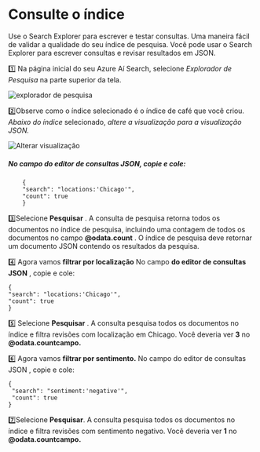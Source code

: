 # Consulte o índice
Use o Search Explorer para escrever e testar consultas. Uma maneira fácil de validar a qualidade do seu índice de pesquisa. Você pode usar o Search Explorer para escrever consultas e revisar resultados em JSON. 

1️⃣ Na página inicial do seu Azure Aí Search, selecione *Explorador de Pesquisa* na parte superior da tela.

![explorador de pesquisa](https://microsoftlearning.github.io/mslearn-ai-fundamentals/Instructions/Labs/media/create-cognitive-search-solution/5-exercise-screenshot-7.png)

2️⃣Observe como o índice selecionado é o índice de café que você criou. *Abaixo do índice* selecionado, *altere a visualização para a visualização JSON.*

![Alterar visualização ](https://microsoftlearning.github.io/mslearn-ai-fundamentals/Instructions/Labs/media/create-cognitive-search-solution/search-explorer-query.png)

##### No campo do editor de consultas JSON, copie e cole:

        {
        "search": "locations:'Chicago'",
        "count": true
        }
3️⃣Selecione **Pesquisar** . A consulta de pesquisa retorna todos os documentos no índice de pesquisa, incluindo uma contagem de todos os documentos no campo **@odata.count** . O índice de pesquisa deve retornar um documento JSON contendo os resultados da pesquisa.

4️⃣ Agora vamos **filtrar por localização** No campo **do editor de consultas JSON** , copie e cole:

    {
    "search": "locations:'Chicago'",
    "count": true
    }

5️⃣ Selecione **Pesquisar** . A consulta pesquisa todos os documentos no índice e filtra revisões com localização em Chicago. Você deveria ver **3** no **@odata.countcampo.**

6️⃣ Agora vamos **filtrar por sentimento.** No campo do editor de consultas JSON , copie e cole:

    {
     "search": "sentiment:'negative'",
     "count": true
    }

7️⃣Selecione **Pesquisar**. A consulta pesquisa todos os documentos no índice e filtra revisões com sentimento negativo. Você deveria ver **1** no **@odata.countcampo.**

